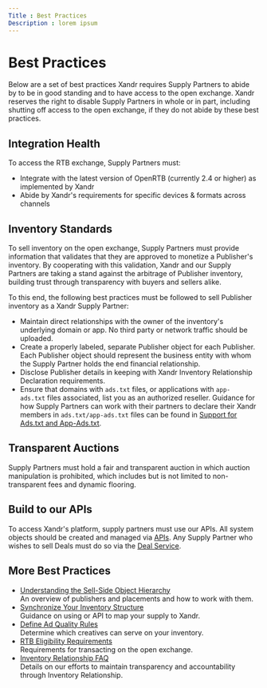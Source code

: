 ```yaml
---
Title : Best Practices
Description : lorem ipsum
---
```



# Best Practices



Below are a set of best practices Xandr requires
Supply Partners to abide by to be in good standing and to have access to
the open exchange. Xandr reserves the right to
disable Supply Partners in whole or in part, including shutting off
access to the open exchange, if they do not abide by these best
practices.



## Integration Health

To access the RTB exchange, Supply Partners must:

- Integrate with the latest version of OpenRTB (currently 2.4 or higher)
  as implemented by Xandr
- Abide by Xandr's requirements for specific
  devices & formats across channels





## Inventory Standards

To sell inventory on the open exchange, Supply Partners must provide
information that validates that they are approved to monetize a
Publisher's inventory. By cooperating with this
validation, Xandr and our Supply Partners are
taking a stand against the arbitrage of Publisher inventory, building
trust through transparency with buyers and sellers alike.

To this end, the following best practices must be followed to sell
Publisher inventory as a Xandr Supply Partner:

- Maintain direct relationships with the owner of the inventory's
  underlying domain or app. No third party or network traffic should be
  uploaded.
- Create a properly labeled, separate Publisher object for each
  Publisher. Each Publisher object should represent the business entity
  with whom the Supply Partner holds the end financial relationship.
- Disclose Publisher details in keeping with
  Xandr Inventory Relationship Declaration
  requirements.
- Ensure that domains with `ads.txt` files, or applications with
  `app-ads.txt` files associated, list you as an authorized reseller.
  Guidance for how Supply Partners can work with their partners to
  declare their Xandr members in
  `ads.txt/app-ads.txt` files can be found in <a
  href="https://docs.xandr.com/bundle/industry-reference/page/xandr-support-for-ads-txt-and-app-ads-txt.html"
  class="xref" target="_blank">Support for Ads.txt and App-Ads.txt</a>.





## Transparent Auctions

Supply Partners must hold a fair and transparent auction in which
auction manipulation is prohibited, which includes but is not limited to
non-transparent fees and dynamic flooring.





## Build to our APIs

To access Xandr's platform, supply partners must
use our APIs. All system objects should be created and managed via
<a href="https://docs.xandr.com/bundle/xandr-api/page/welcome.html"
class="xref" target="_blank">APIs</a>. Any Supply Partner who wishes to
sell Deals must do so via the
<a href="https://docs.xandr.com/bundle/xandr-api/page/deal-service.html"
class="xref" target="_blank">Deal Service</a>.





## More Best Practices

- <a href="understanding-the-sell-side-object-hierarchy.html"
  class="xref">Understanding the Sell-Side Object Hierarchy</a>  
  An overview of publishers and placements and how to work with them. 
- <a href="synchronize-your-inventory-structure.html"
  class="xref">Synchronize Your Inventory Structure</a>  
  Guidance on using  or API to map your supply
  to Xandr.
- <a href="define-ad-quality-rules.html" class="xref">Define Ad Quality
  Rules</a>  
  Determine which creatives can serve on your inventory.
- <a href="rtb-eligibility-requirements.html" class="xref">RTB Eligibility
  Requirements</a>  
  Requirements for transacting on the open exchange.
- <a href="inventory-relationship-faq.html" class="xref">Inventory
  Relationship FAQ</a>  
  Details on our efforts to maintain transparency and accountability
  through Inventory Relationship.






